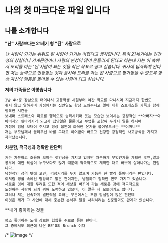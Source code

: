 # **나의 첫 마크다운 파일 입니다**

## 나를 소개합니다


**"난" 사람보다는 21세기 형 "된" 사람으로**

_난 사람이 되기는 쉬워도 된 사람이 되기는 어렵다고 생각합니다._
_특히 21세기에는 인간성의 상실이니 기계문명이니 사람의 본성이 많이 흔들리게 된다고 하는데_
_저는 이 속에서 도리를 아는 ‘된’사람이 되는 것을 작은 목표로 삼고 싶습니다._
_귀사에 입사하게 된다면 저는 능력으로 인정받는 것과 동시에 도리를 아는 된 사람으로_
_평가받을 수 있도록 항상 자신의 행동을 돌아볼 수 있는 사람이 되고 싶습니다._

**저의 가족들은 이렇습니다**

    1남 4녀중 장남으로 태어나셔 고등학생 시절부터 야간 학교를 다니시며 지금까지 한번도
    쉬지 않고 일하시며 가정에서는 집안일도 항상 도와주시고 일에 대한 스트레스를 가족과 함께 행복한 시간을
    보내며 스트레스와 피로를 행복으로 승화시키며 웃는 모습만 보이시는 긍정적인 **아버지**와
    아버지의 뒷바라지가 되고자 집안일은 물론이고 부업을 포함해 두가지 일을 하시며
    가정에 힘을 보태어 주시고 항상 집안에 화목한 온기를 불어넣으시는 **어머니**
    저는 부모님께서 물려주신 바를 그대로 이어받아 바르고 건강한 긍정적인 사고방식을 가지고 자라났습니다.

**차분함, 적극성과 정확한 판단력**

    저는 차분하고 조용해 보이는 첫인상을 가지고 있지만 차분하게 무엇인가를 계획한 후엔,일과
    공부에 대한 욕심이 누구보다도 많기 때문에 적극적으로 계획한 대로 바쁘게 살아나가는 편입니다.
    낙천적인 성격 탓에 고민, 걱정거리를 두지 않으며 가능한 한 빨리 풀어버리는 편입니다.
    이처럼 생활 속에선 명랑하고 밝은 편이지만, 냉철하고 정확한 면도 가지고 있습니다.
    새로운 것에 대한 두려움 또한 적어 세상을 바꾸어 가는 새로운 것에 적극적으로
    도전하는 사람이 되기 위해 노력하고 있으며, 이 말은 제 모토이기도 합니다.
    그러나 저는 신속하게 결단력을 요하는 부분에서는 조금 망설임이 많은 편인데
    이것은 제가 그 사안에 대해 충분한 분석후 일을 처리하려는 신중함과도 관계가 있습니다.
    
**내가 좋아하는 것들
    
    평소 좋아하는 노래 장르는 힙합을 주로로 듣는 편이다.
    그 중에서도 최근에 나온 BE'O의 Brunch 이다
/* ![image](https://user-images.githubusercontent.com/112447424/196166839-2c222b49-7ccb-41d6-af8b-cbaa67b9fd98.png) */


    
    
    


